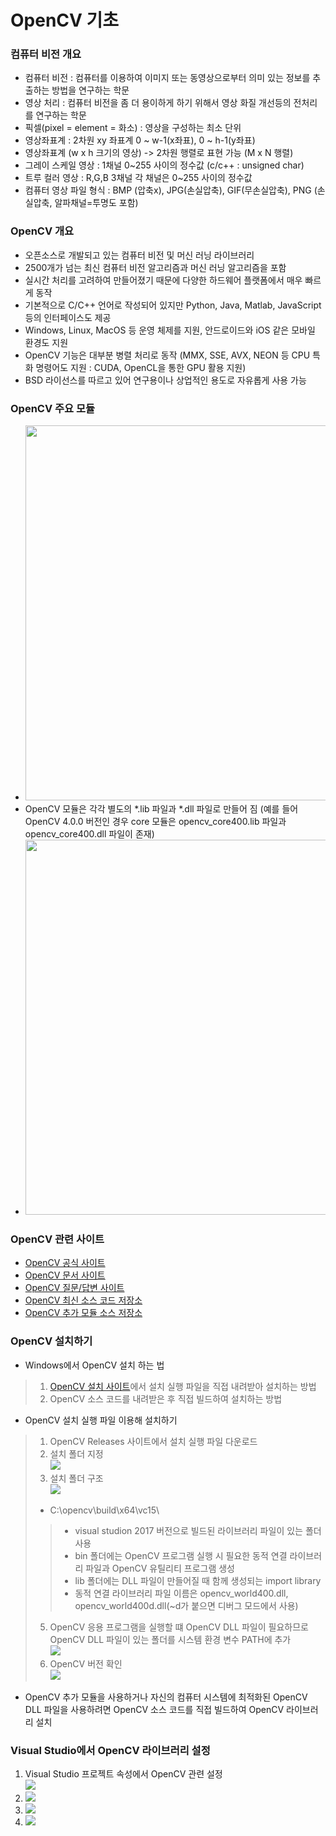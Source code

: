 # OpenCV 기초

### 컴퓨터 비전 개요
* 컴퓨터 비전 : 컴퓨터를 이용하여 이미지 또는 동영상으로부터 의미 있는 정보를 추출하는 방법을 연구하는 학문
* 영상 처리 : 컴퓨터 비전을 좀 더 용이하게 하기 위해서  영상 화질 개선등의 전처리를 연구하는 학문 
* 픽셀(pixel = element = 화소) : 영상을 구성하는 최소 단위
* 영상좌표계 : 2차원 xy 좌표계 0 ~ w-1(x좌표), 0 ~ h-1(y좌표)
* 영상좌표계 (w x h 크기의 영상) -> 2차원 행렬로 표현 가능 (M x N 행렬)
* 그레이 스케일 영상 : 1채널 0~255 사이의 정수값 (c/c++ : unsigned char)
* 트루 컬러 영상 : R,G,B 3채널 각 채널은 0~255 사이의 정수값
* 컴퓨터 영상 파일 형식 : BMP (압축x), JPG(손실압축), GIF(무손실압축), PNG (손실압축, 알파채널=투명도 포함)

### OpenCV 개요
* 오픈소스로 개발되고 있는 컴퓨터 비전 및 머신 러닝 라이브러리 
* 2500개가 넘는 최신 컴퓨터 비전 알고리즘과 머신 러닝 알고리즘을 포함
* 실시간 처리를 고려하여 만들어졌기 때문에 다양한 하드웨어 플랫폼에서 매우 빠르게 동작 
* 기본적으로 C/C++ 언어로 작성되어 있지만 Python, Java, Matlab, JavaScript 등의 인터페이스도 제공 
* Windows, Linux, MacOS 등 운영 체제를 지원, 안드로이드와 iOS 같은 모바일 환경도 지원 
* OpenCV 기능은 대부분 병렬 처리로 동작 (MMX, SSE, AVX, NEON 등 CPU 특화 명령어도 지원 : CUDA, OpenCL을 통한 GPU 활용 지원)
* BSD 라이선스를 따르고 있어 연구용이나 상업적인 용도로 자유롭게 사용 가능 

### OpenCV 주요 모듈
* <img src="./img/OCV001.png" width="600"/>
* OpenCV 모듈은 각각 별도의 *.lib 파일과  *.dll 파일로 만들어 짐 (예를 들어 OpenCV 4.0.0 버전인 경우 core 모듈은 opencv_core400.lib 파일과 opencv_core400.dll 파일이 존재)
* <img src="./img/OCV002.png" width="600"/>

### OpenCV 관련 사이트
* [OpenCV 공식 사이트](https://opencv.org/)
* [OpenCV 문서 사이트](https://docs.opencv.org/4.0.0/)
* [OpenCV 질문/답변 사이트](https://answers.opencv.org/)
* [OpenCV 최신 소스 코드 저장소](https://github.com/opencv/opencv/)
* [OpenCV 추가 모듈 소스 저장소](https://github.com/opencv/opencv_contrib/)

### OpenCV 설치하기
* Windows에서 OpenCV 설치 하는 법 
> 1) [OpenCV 설치 사이트](https://opencv.org/releases.html)에서 설치 실행 파일을 직접 내려받아 설치하는 방법
> 2) OpenCV 소스 코드를 내려받은 후 직접 빌드하여 설치하는 방법 
* OpenCV 설치 실행 파일 이용해 설치하기 
> 1) OpenCV Releases 사이트에서 설치 실행 파일 다운로드
> 2) 설치 폴더 지정<br/><img src="./img/OCV003.png" />
> 3) 설치 폴더 구조<br/><img src="./img/OCV004.png" />
> * C:\opencv\build\x64\vc15\ 
> > * visual studion 2017 버전으로 빌드된 라이브러리 파일이 있는 폴더 사용
> > * bin 폴더에는 OpenCV 프로그램 실행 시 필요한 동적 연결 라이브러리 파일과 OpenCV 유틸리티 프로그램 생성 
> > * lib 폴더에는 DLL 파일이 만들어질 때 함께 생성되는 import library 
> > * 동적 연결 라이브러리 파일 이름은 opencv_world400.dll, opencv_world400d.dll(~d가 붙으면 디버그 모드에서 사용)
> 5) OpenCV 응용 프로그램을 실행할 떄 OpenCV DLL 파일이 필요하므로 OpenCV DLL 파일이 있는 폴더를 시스템 환경 변수 PATH에 추가 <br/> <img src="./img/OCV005.png" />
> 6) OpenCV 버전 확인 <br/> <img src="./img/OCV006.png" />
* OpenCV 추가 모듈을 사용하거나 자신의 컴퓨터 시스템에 최적화된 OpenCV DLL 파일을 사용하려면 OpenCV 소스 코드를 직접 빌드하여 OpenCV 라이브러리 설치 

### Visual Studio에서 OpenCV 라이브러리 설정
1) Visual Studio 프로젝트 속성에서 OpenCV 관련 설정 <br/> <img src="./img/OCV007.png" />
2) <img src="./img/OCV008.png" />
3) <img src="./img/OCV009.png" />
4) <img src="./img/OCV010.png" />


